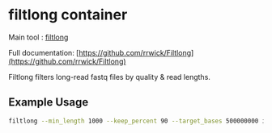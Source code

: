 # filtlong container

Main tool : [filtlong](https://github.com/rrwick/Filtlong)

Full documentation: [https://github.com/rrwick/Filtlong](https://github.com/rrwick/Filtlong)

Filtlong filters long-read fastq files by quality & read lengths.

## Example Usage

```bash
filtlong --min_length 1000 --keep_percent 90 --target_bases 500000000 input.fastq.gz | gzip > output.fastq.gz
```

